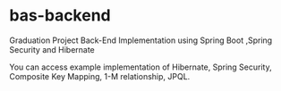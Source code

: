 # bas-backend
Graduation Project Back-End Implementation using Spring Boot ,Spring Security and Hibernate

You can access example implementation of Hibernate, Spring Security, Composite Key Mapping, 1-M relationship, JPQL. 
